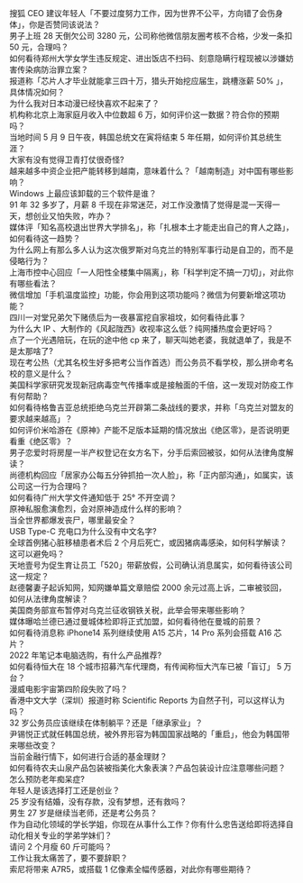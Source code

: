 搜狐 CEO 建议年轻人「不要过度努力工作，因为世界不公平，方向错了会伤身体」，你是否赞同该说法？  
男子上班 28 天倒欠公司 3280 元，公司称他微信朋友圈考核不合格，少发一条扣 50 元，合理吗？  
如何看待郑州大学女学生违反规定、进出饭店不扫码、刻意隐瞒行程现被以涉嫌妨害传染病防治罪立案？  
报道称「芯片人才毕业就能拿三四十万，猎头开始挖应届生，跳槽涨薪 50% 」，具体情况如何？  
为什么我对日本动漫已经快喜欢不起来了？  
机构称北京上海家庭月收入中位数超 6 万，如何评价这一数据？符合你的预期吗？  
当地时间 5 月 9 日午夜，韩国总统文在寅将结束 5 年任期，如何评价其总统生涯？  
大家有没有觉得卫青打仗很奇怪?  
越来越多中资企业把产能转移到越南，意味着什么？「越南制造」对中国有哪些影响？  
Windows 上最应该卸载的三个软件是谁？  
91 年 32 多岁了，月薪 8 千现在非常迷茫，对工作没激情了觉得是混一天得一天，想创业又怕失败，咋办？  
媒体评「知名高校退出世界大学排名」，称「扎根本土才能走出自己的育人之路」，如何看待这一趋势？  
为什么网上有那么多人认为这次俄罗斯对乌克兰的特别军事行动是自卫的，而不是侵略行为？  
上海市控中心回应「一人阳性全楼集中隔离」，称「科学判定不搞一刀切」，对此你有哪些看法？  
微信增加「手机温度监控」功能，你会用到这项功能吗？微信为何要新增这项功能？  
四川一对堂兄弟欠下赌债后为一夜暴富挖自家祖坟，如何看待此事？  
为什么大 IP 、大制作的《风起陇西》收视率这么低？纯网播热度会更好吗？  
点了一个光遇陪玩，在玩的途中他 cp 来了，聊天叫她老婆，我就退单了，我是不是太那啥了?  
现在考公热（尤其名校生好多把考公当作首选）而公务员不看学校，那么拼命考名校的意义是什么？  
美国科学家研究发现新冠病毒空气传播率或是接触面的千倍，这一发现对防疫工作有何帮助？  
如何看待格鲁吉亚总统拒绝乌克兰开辟第二条战线的要求，并称「乌克兰对盟友的要求越来越高」？  
如何评价米哈游在《原神》产能不足版本延期的情况放出《绝区零》，是否说明更看重《绝区零》？  
男子恋爱时将房屋一半产权登记在女方名下，分手后索回被驳，如何从法律角度解读？  
尚德机构回应「居家办公每五分钟抓拍一次人脸」，称「正内部沟通」，如属实，该公司这一行为合理吗？  
如何看待广州大学文件通知低于 25° 不开空调？  
原神私服愈演愈烈，会对原神造成什么样的影响？  
当全世界都爆发丧尸，哪里最安全？  
USB Type-C 充电口为什么没有中文名字?  
全球首例猪心脏移植患者术后 2 个月后死亡，或因猪病毒感染，如何科学解读？这可以避免吗？  
天地壹号为促生育让员工「520」带薪放假，公司确认消息属实，如何看待该公司这一规定？  
赵德馨妻子起诉知网，知网嫌单篇文章赔偿 2000 余元过高上诉，二审被驳回，如何从法律角度解读？  
美国商务部宣布暂停对乌克兰征收钢铁关税，此举会带来哪些影响？  
媒体曝哈兰德已通过曼城体检即将正式加盟，如何看待他在曼城的前景？  
如何看待消息称 iPhone14 系列继续使用 A15 芯片，14 Pro 系列会搭载 A16 芯片？  
2022 年笔记本电脑选购，有什么产品推荐?  
如何看待恒大在 18 个城市招募汽车代理商，有传闻称恒大汽车已被「盲订」 5 万台？  
漫威电影宇宙第四阶段失败了吗？  
香港中文大学（深圳）报道时称 Scientific Reports 为自然子刊，可以这样认为吗？  
32 岁公务员应该继续在体制躺平？还是「继承家业」？  
尹锡悦正式就任韩国总统，被外界形容为韩国国家战略的「重启」，他会为韩国带来哪些改变？  
当前金融行情下，如何进行合适的基金理财？  
如何看待农夫山泉产品包装被指美化大象表演？产品包装设计应注意哪些问题？  
怎么预防老年痴呆症?  
年轻人是该选择打工还是创业？  
25 岁没有结婚，没有存款，没有梦想，还有救吗？  
男生 27 岁是继续当老师，还是考公务员？  
作为自动化领域的学长学姐，你现在从事什么工作？你有什么忠告送给即将选择自动化相关专业的学弟学妹们？  
请问 2 个月瘦 60 斤可能吗？  
工作让我太痛苦了，要不要辞职？  
索尼将带来 A7R5，或搭载 1 亿像素全幅传感器，对此你有哪些期待？  
